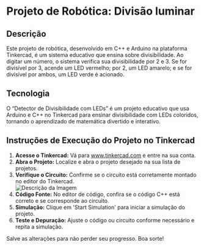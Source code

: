  <h1>Projeto de Robótica: Divisão luminar </h1>
    <section>
        <h2>Descrição</h2>
        <p>Este projeto de robótica, desenvolvido em C++ e Arduino na plataforma Tinkercad, é um sistema educativo que ensina sobre divisibilidade. Ao digitar um número, o sistema verifica sua divisibilidade por 2 e 3. Se for divisível por 3, acende um LED vermelho; por 2, um LED amarelo; e se for divisível por ambos, um LED verde é acionado.</p>
    </section>
    <section>
        <h2>Tecnologia</h2>
        <p>O “Detector de Divisibilidade com LEDs” é um projeto educativo que usa Arduino e C++ no Tinkercad para ensinar divisibilidade com LEDs coloridos, tornando o aprendizado de matemática divertido e interativo.</p>
    </section>
      <h2>Instruções de Execução do Projeto no Tinkercad</h2>
    <ol>
        <li><strong>Acesse o Tinkercad:</strong> Vá para <a href="https://www.tinkercad.com">www.tinkercad.com</a> e entre na sua conta.</li>
        <li><strong>Abra o Projeto:</strong> Localize e abra o projeto desejado na sua lista de projetos.</li>
        <li><strong>Verifique o Circuito:</strong> Confirme se o circuito está corretamente montado no editor do Tinkercad.</li>
 <img src="https://github.com/Lari-Ara/Divisao-luminar/assets/166271278/afdbe6c9-6f78-4695-b609-845ee82f009e" alt="Descrição da Imagem">
      <li><strong>Código Fonte:</strong> No editor de código, confira se o código C++ está correto e se corresponde ao circuito.</li>
        <li><strong>Simulação:</strong> Clique em 'Start Simulation' para iniciar a simulação do projeto.</li>
        <li><strong>Teste e Depuração:</strong> Ajuste o código ou circuito conforme necessário e repita a simulação.</li>
    </ol>
    <p>Salve as alterações para não perder seu progresso. Boa sorte!</p>
    </section>
    
   
   



    
